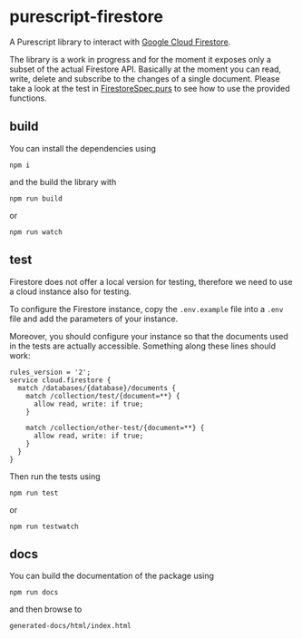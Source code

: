 # purescript-firestore

A Purescript library to interact with [Google Cloud Firestore](https://firebase.google.com/docs/firestore/).

The library is a work in progress and for the moment it exposes only a subset of the actual Firestore API.
Basically at the moment you can read, write, delete and subscribe to the changes of a single document.
Please take a look at the test in [FirestoreSpec.purs](test/Web/FirestoreSpec.purs) to see how to use the provided functions.

## build

You can install the dependencies using

```
npm i
```

and the build the library with

```
npm run build
```

or

```
npm run watch
```

## test

Firestore does not offer a local version for testing, therefore we need to use a cloud instance also for testing.

To configure the Firestore instance, copy the `.env.example` file into a `.env` file and add the parameters of your instance.

Moreover, you should configure your instance so that the documents used in the tests are actually accessible.
Something along these lines should work:

```
rules_version = '2';
service cloud.firestore {
  match /databases/{database}/documents {
    match /collection/test/{document=**} {
      allow read, write: if true;
    }

    match /collection/other-test/{document=**} {
      allow read, write: if true;
    }
  }
}
```

Then run the tests using

```
npm run test
```

or

```
npm run testwatch
```

## docs

You can build the documentation of the package using

```
npm run docs
```

and then browse to

```
generated-docs/html/index.html
```
